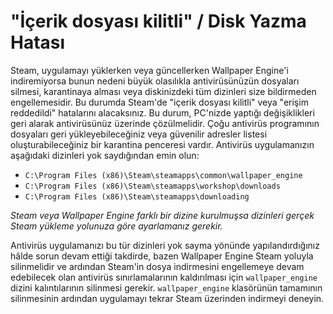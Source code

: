 # "İçerik dosyası kilitli" / Disk Yazma Hatası

Steam, uygulamayı yüklerken veya güncellerken Wallpaper Engine'i indiremiyorsa bunun nedeni büyük olasılıkla antivirüsünüzün dosyaları silmesi, karantinaya alması veya diskinizdeki tüm dizinleri size bildirmeden engellemesidir. Bu durumda Steam'de "içerik dosyası kilitli" veya "erişim reddedildi" hatalarını alacaksınız. Bu durum, PC'nizde yaptığı değişiklikleri geri alarak antivirüsünüz üzerinde çözülmelidir. Çoğu antivirüs programının dosyaları geri yükleyebileceğiniz veya güvenilir adresler listesi oluşturabileceğiniz bir karantina penceresi vardır. Antivirüs uygulamanızın aşağıdaki dizinleri yok saydığından emin olun:

* `C:\Program Files (x86)\Steam\steamapps\common\wallpaper_engine`
* `C:\Program Files (x86)\Steam\steamapps\workshop\downloads`
* `C:\Program Files (x86)\Steam\steamapps\downloading`

*Steam veya Wallpaper Engine farklı bir dizine kurulmuşsa dizinleri gerçek Steam yükleme yolunuza göre ayarlamanız gerekir.*

Antivirüs uygulamanızı bu tür dizinleri yok sayma yönünde yapılandırdığınız hâlde sorun devam ettiği takdirde, bazen Wallpaper Engine Steam yoluyla silinmelidir ve ardından Steam'in dosya indirmesini engellemeye devam edebilecek olan antivirüs sınırlamalarının kaldırılması için `wallpaper_engine` dizini kalıntılarının silinmesi gerekir. `wallpaper_engine` klasörünün tamamının silinmesinin ardından uygulamayı tekrar Steam üzerinden indirmeyi deneyin.